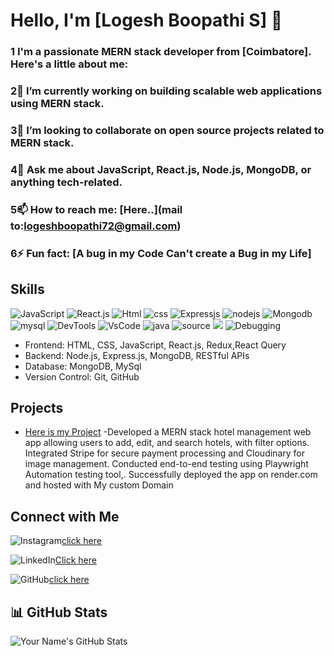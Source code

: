 


# Hello, I'm [Logesh Boopathi S] 👋

### 1 I'm a passionate MERN stack developer from [Coimbatore]. Here's a little about me:

### 2🔭 I’m currently working on building scalable web applications using MERN stack.

### 3👯 I’m looking to collaborate on open source projects related to MERN stack.
### 4💬 Ask me about JavaScript, React.js, Node.js, MongoDB, or anything tech-related.
### 5📫 How to reach me: [Here..](mail to:logeshboopathi72@gmail.com)
### 6⚡ Fun fact: [A bug in my Code Can't create a Bug in my Life]

## Skills

![JavaScript](https://img.icons8.com/?size=48&id=PXTY4q2Sq2lG&format=png)
![React.js](https://img.icons8.com/?size=64&id=123609&format=png)
![Html](https://img.icons8.com/?size=48&id=v8RpPQUwv0N8&format=png)
![css](https://img.icons8.com/?size=48&id=x7XMNGh2vdqA&format=png)
![Expressjs](https://img.icons8.com/?size=50&id=kg46nzoJrmTR&format=png)
![nodejs](https://img.icons8.com/?size=48&id=54087&format=png)
![Mongodb](https://img.icons8.com/?size=48&id=74402&format=png)
![mysql](https://img.icons8.com/?size=48&id=UFXRpPFebwa2&format=png)
![DevTools](https://img.icons8.com/?size=64&id=z776U00C7sTg&format=png)
![VsCode](https://img.icons8.com/?size=64&id=TP9RR7DE1AuH&format=png)
![java](https://img.icons8.com/?size=48&id=13679&format=png)
![source](https://img.icons8.com/?size=48&id=IIAazU9qoGg5&format=png)
![](https://img.icons8.com/?size=48&id=ZyAISIn5r5QJ&format=png)
![Debugging](https://img.icons8.com/?size=48&id=GW7KLZoMQEnt&format=png)




- Frontend: HTML, CSS, JavaScript, React.js, Redux,React Query
- Backend: Node.js, Express.js, MongoDB, RESTful APIs
- Database: MongoDB, MySql
- Version Control: Git, GitHub

## Projects

- [Here is my Project](https://www.lokimerndeveloper.me) -Developed a MERN stack hotel management web app
allowing users to add, edit, and search hotels, with filter
options. Integrated Stripe for secure payment processing
and Cloudinary for image management. Conducted end-to-end testing using Playwright Automation testing tool,.
Successfully deployed the app on render.com and hosted
with My custom Domain


## Connect with Me
![Instagram](https://img.icons8.com/?size=48&id=Xy10Jcu1L2Su&format=png)[click here](https://www.instagram.com/_xx_kiddo_xx_)

![LinkedIn](https://img.icons8.com/?size=48&id=xuvGCOXi8Wyg&format=png)[Click here](https://www.linkedin.com/in/logesh2402)

![GitHub](https://img.icons8.com/?size=24&id=106567&format=png)[click here](https://github.com/logesh0224)




## 📊 GitHub Stats
![Your Name's GitHub Stats](https://github-readme-stats.vercel.app/api?username=logesh0224&show_icons=true&theme=radical)

